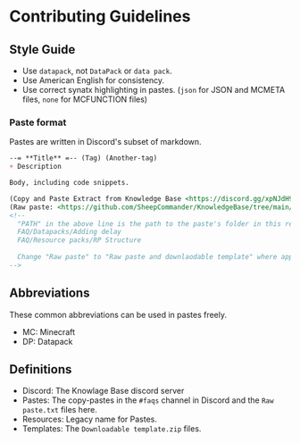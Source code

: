 # Contributing Guidelines

## Style Guide

- Use `datapack`, not `DataPack` or `data pack`.
- Use American English for consistency.
- Use correct synatx highlighting in pastes. (`json` for JSON and MCMETA files, `none` for MCFUNCTION files)

### Paste format
Pastes are written in Discord's subset of markdown. 
```markdown
--= **Title** =-- (Tag) (Another-tag)
+ Description

Body, including code snippets.

(Copy and Paste Extract from Knowledge Base <https://discord.gg/xpNJdH9>)
(Raw paste: <https://github.com/SheepCommander/KnowledgeBase/tree/main/PATH>)
<!-- 
  "PATH" in the above line is the path to the paste's folder in this repo. E.g:
  FAQ/Datapacks/Adding delay
  FAQ/Resource packs/RP Structure
  
  Change "Raw paste" to "Raw paste and downlaodable template" where applicable.
-->

```

## Abbreviations

These common abbreviations can be used in pastes freely.

- MC: Minecraft
- DP: Datapack

## Definitions

- Discord: The Knowlage Base discord server
- Pastes: The copy-pastes in the `#faqs` channel in Discord and the `Raw paste.txt` files here.
- Resources: Legacy name for Pastes.
- Templates: The `Downloadable template.zip` files.
